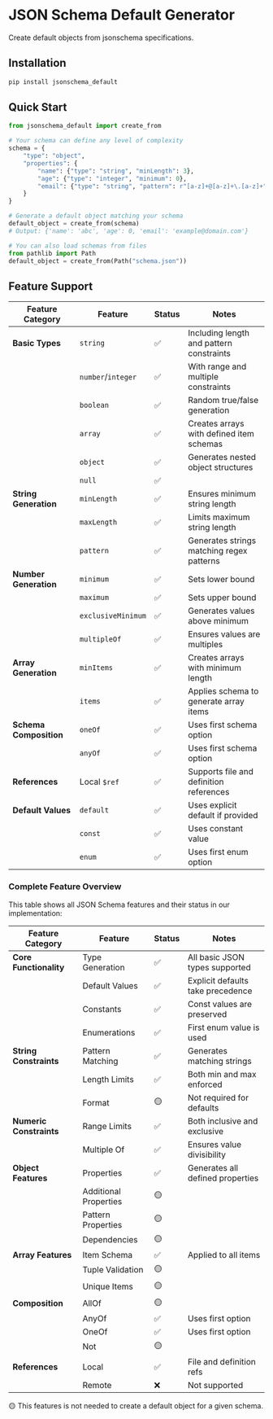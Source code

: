 # JSON Schema Default Generator

Create default objects from jsonschema specifications.

## Installation

```bash
pip install jsonschema_default
```

## Quick Start

```python
from jsonschema_default import create_from

# Your schema can define any level of complexity
schema = {
    "type": "object",
    "properties": {
        "name": {"type": "string", "minLength": 3},
        "age": {"type": "integer", "minimum": 0},
        "email": {"type": "string", "pattern": r"[a-z]+@[a-z]+\.[a-z]+"}
    }
}

# Generate a default object matching your schema
default_object = create_from(schema)
# Output: {'name': 'abc', 'age': 0, 'email': 'example@domain.com'}

# You can also load schemas from files
from pathlib import Path
default_object = create_from(Path("schema.json"))
```

## Feature Support


| Feature Category       | Feature            | Status | Notes                                     |
|------------------------|--------------------|--------|-------------------------------------------|
| **Basic Types**        | `string`           | ✅      | Including length and pattern constraints  |
|                        | `number`/`integer` | ✅      | With range and multiple constraints       |
|                        | `boolean`          | ✅      | Random true/false generation              |
|                        | `array`            | ✅      | Creates arrays with defined item schemas  |
|                        | `object`           | ✅      | Generates nested object structures        |
|                        | `null`             | ✅      |                                           |
| **String Generation**  | `minLength`        | ✅      | Ensures minimum string length             |
|                        | `maxLength`        | ✅      | Limits maximum string length              |
|                        | `pattern`          | ✅      | Generates strings matching regex patterns |
| **Number Generation**  | `minimum`          | ✅      | Sets lower bound                          |
|                        | `maximum`          | ✅      | Sets upper bound                          |
|                        | `exclusiveMinimum` | ✅      | Generates values above minimum            |
|                        | `multipleOf`       | ✅      | Ensures values are multiples              |
| **Array Generation**   | `minItems`         | ✅      | Creates arrays with minimum length        |
|                        | `items`            | ✅      | Applies schema to generate array items    |
| **Schema Composition** | `oneOf`            | ✅      | Uses first schema option                  |
|                        | `anyOf`            | ✅      | Uses first schema option                  |
| **References**         | Local `$ref`       | ✅      | Supports file and definition references   |
| **Default Values**     | `default`          | ✅      | Uses explicit default if provided         |
|                        | `const`            | ✅      | Uses constant value                       |
|                        | `enum`             | ✅      | Uses first enum option                    |

### Complete Feature Overview

This table shows all JSON Schema features and their status in our implementation:

| Feature Category        | Feature               | Status | Notes                             |
|-------------------------|-----------------------|--------|-----------------------------------|
| **Core Functionality**  | Type Generation       | ✅      | All basic JSON types supported    |
|                         | Default Values        | ✅      | Explicit defaults take precedence |
|                         | Constants             | ✅      | Const values are preserved        |
|                         | Enumerations          | ✅      | First enum value is used          |
| **String Constraints**  | Pattern Matching      | ✅      | Generates matching strings        |
|                         | Length Limits         | ✅      | Both min and max enforced         |
|                         | Format                | 🟡️    | Not required for defaults         |
| **Numeric Constraints** | Range Limits          | ✅      | Both inclusive and exclusive      |
|                         | Multiple Of           | ✅      | Ensures value divisibility        |
| **Object Features**     | Properties            | ✅      | Generates all defined properties  |
|                         | Additional Properties | 🟡️️️️ |                                   |
|                         | Pattern Properties    | 🟡️    |                                   |
|                         | Dependencies          | 🟡️    |                                   |
| **Array Features**      | Item Schema           | ✅      | Applied to all items              |
|                         | Tuple Validation      | 🟡️    |                                   |
|                         | Unique Items          | 🟡️    |                                   |
| **Composition**         | AllOf                 | 🟡️    |                                   |
|                         | AnyOf                 | ✅      | Uses first option                 |
|                         | OneOf                 | ✅      | Uses first option                 |
|                         | Not                   | 🟡     |                                   |
| **References**          | Local                 | ✅      | File and definition refs          |
|                         | Remote                | ❌      | Not supported                     |

🟡 This features is not needed to create a default object for a given schema.